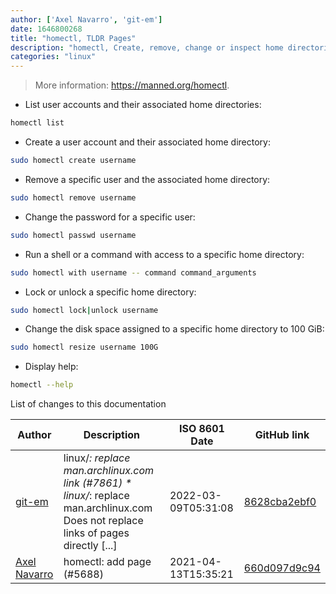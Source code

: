 ```yaml
---
author: ['Axel Navarro', 'git-em']
date: 1646800268
title: "homectl, TLDR Pages"
description: "homectl, Create, remove, change or inspect home directories using the systemd-homed service."
categories: "linux"
---
```

> More information: <https://manned.org/homectl>.

- List user accounts and their associated home directories:

```bash
homectl list
```

- Create a user account and their associated home directory:

```bash
sudo homectl create username
```

- Remove a specific user and the associated home directory:

```bash
sudo homectl remove username
```

- Change the password for a specific user:

```bash
sudo homectl passwd username
```

- Run a shell or a command with access to a specific home directory:

```bash
sudo homectl with username -- command command_arguments
```

- Lock or unlock a specific home directory:

```bash
sudo homectl lock|unlock username
```

- Change the disk space assigned to a specific home directory to 100 GiB:

```bash
sudo homectl resize username 100G
```

- Display help:

```bash
homectl --help
```
List of changes to this documentation


Author | Description | ISO 8601 Date | GitHub link
------|-----|-----|-----
[git-em](mailto:56173216+git-em@users.noreply.github.com) | linux/*: replace man.archlinux.com link (#7861) * linux/*: replace man.archlinux.com Does not replace links of pages directly [...] | 2022-03-09T05:31:08 | [8628cba2ebf0](https://github.com/tldr-pages/tldr/commit/8628cba2ebf0939f9aec27530c42351215334eeb)
[Axel Navarro](mailto:navarroaxel@gmail.com) | homectl: add page (#5688) | 2021-04-13T15:35:21 | [660d097d9c94](https://github.com/tldr-pages/tldr/commit/660d097d9c94f5dbeedbdadda99cda1798d44488)

